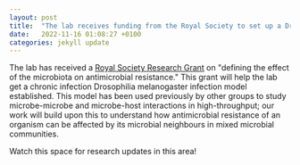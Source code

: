 ```yaml
---
layout: post
title:  "The lab receives funding from the Royal Society to set up a Drosophilia melanogaster model"
date:   2022-11-16 01:08:27 +0100
categories: jekyll update
---
```


The lab has received a [Royal Society Research Grant][grant] on "defining the effect of the microbiota on antimicrobial resistance." This grant will help the lab get a chronic infection Drosophilia melanogaster infection model established. This model has been used previously by other groups to study microbe-microbe and microbe-host interactions in high-throughput; our work will build upon this to understand how antimicrobial resistance of an organism can be affected by its microbial neighbours in mixed microbial communities.

Watch this space for research updates in this area! 

[grant]:https://royalsociety.org/grants-schemes-awards/grants/research-grants/

